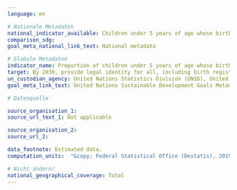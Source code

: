 ```yaml
---
language: en

# Nationale Metadaten
national_indicator_available: Children under 5 years of age whose births have been registered with a civil authority
comparison_sdg:
goal_meta_national_link_text: National metadata

# Globale Metadaten
indicator_name: Proportion of children under 5 years of age whose births have been registered with a civil authority, by age
target: By 2030, provide legal identity for all, including birth registration
un_custodian_agency: United Nations Statistics Division (UNSD), United Nations International Children's Emergency Fund (UNICEF)
goal_meta_link_text: United Nations Sustainable Development Goals Metadata

# Datenquelle

source_organisation_1:
source_url_text_1: Not applicable

source_organisation_2:
source_url_2:

data_footnote: Estimated data.
computation_units:  "&copy; Federal Statistical Office (Destatis), 2019"

# Nicht ändern!
national_geographical_coverage: Total
---
```

